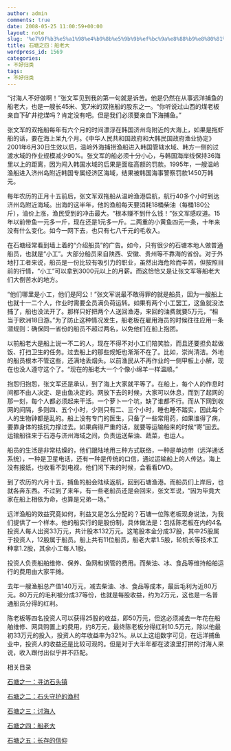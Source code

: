 ```yaml
---
author: admin
comments: true
date: 2008-05-25 11:00:59+00:00
layout: note
slug: '%e7%9f%b3%e5%a1%98%e4%b9%8b%e5%9b%9b%ef%bc%9a%e8%88%b9%e8%80%81%e5%a4%a7'
title: 石塘之四：船老大
wordpress_id: 1569
categories:
- 不好归类
tags:
- 不好归类
---
```


“讨海人不好做啊！”张文军见到我的第一句就是诉苦。他是仍然在从事远洋捕鱼的船老大，也是一艘长45米、宽7米的双拖船的股东之一。“你听说过山西的煤老板亲自下矿井挖煤吗？肯定没有吧。但是我们必须要亲自下海捕鱼。”

张文军的双拖船每年有六个月的时间漂浮在韩国济州岛附近的大海上，如果是拖虾船的话，要在海上呆九个月。《中华人民共和国政府和大韩民国政府渔业协定》2001年6月30日生效以后，温岭外海捕捞渔船进入韩国管辖水域、韩方一侧的过渡水域的作业规模减少90%。张文军的船必须十分小心，与韩国海岸线保持36海里以上的距离，因为闯入韩国水域的后果是面临高额的罚款。1995年，一艘温岭渔船进入济州岛附近韩国专属经济区海域，结果被韩国海事警察罚款1450万韩元。

每年农历的正月十五前后，张文军双拖船从温岭渔港启航，航行40多个小时到达济州岛附近海域。出海的这半年，他的渔船每天要消耗18桶柴油（每桶180公斤），油价上涨，渔民受到的冲击最大。“根本赚不到什么钱！”张文军感叹道。15年以前带鱼一元多一斤，现在还是1元多一斤。二两重的小黄鱼四元一条，十年来没有什么变化。如今一网下去，也只有七八千元的毛收入。

在石塘经常看到墙上着的“介绍船员”的广告。如今，只有很少的石塘本地人做普通船员，也就是“小工”。大部分船员来自陕西、安徽、贵州等不靠海的省份。对于外地打工者来说，船员是一份比较有吸引力的职业，虽然出海危险而辛苦，但按照目前的行情，“小工”可以拿到3000元以上的月薪。而这恰恰又是让张文军等船老大们大倒苦水的地方。

“他们哪里是小工，他们是阿公！”张文军说最不敢得罪的就是船员，因为一艘船上也就十一二个人，作业时需要全员满负荷运转。如果有两个小工罢工，这鱼就没法捕了，船也没法开了。那样只好把两个人送回渔港，来回的油费就要5万元，“相当于欧洲18日游。”为了防止这种情况发生，船老板在雇用海员的时候往往应用一条潜规则：确保同一省份的船员不超过两名，以免他们在船上抱团。

以前船老大是船上说一不二的人，现在不得不对小工们陪笑脸，而且还要担负起做饭、打扫卫生的任务。过去船上的那些规矩也渐渐不在了。比如，崇尚清洁。外地的船员根本不管这些，还满地丢烟头。以前渔民从不再作业的一侧甲板上小解，现在也没人遵守这个了。“现在的船老大一个个像小绵羊一样温顺。”

抱怨归抱怨，张文军还是承认，到了海上大家就平等了。在船上，每个人的作息时间都不由人决定、是由鱼决定的。网放下去的时候，大家可以休息，而到了起网的那一刻，每个人都必须起来干活。一个萝卜一个坑，缺了谁都不行。而从下网到收网的间隔，多则四、五个小时，少则只有二、三个小时，睡也睡不踏实，因此每个人的生物钟都是乱的。船上没有专门的医生，只备了一些常用药，如果谁得了病，要靠身体的抵抗力撑过去。如果病得严重的话，就要等运输船来的时候“寄”回去。运输船往来于石港与济州海域之间，负责运送柴油、蔬菜，也运人。

船员的生活是非常枯燥的，他们跟陆地用三种方式联络，一种是单边带（远洋通话系统），一种是卫星电话，还有一种是传统的口信，通过运输船上的人传达。海上没有报纸，也收看不到电视，他们闲下来的时候，会看看DVD。

到了农历的六月十五，捕鱼的船会陆续返航，回到石塘渔港。而船员们上岸后，也就各奔东西。不过到了来年，有一些老船员还是会回来，张文军说，“因为毕竟大家在船上相依为命，也算是兄弟一场。”

远洋渔船的效益究竟如何，利益又是怎么分配的？石塘一位陈老板现身说法，为我们提供了一个样本。他的船实行的是股份制，具体做法是：包括陈老板在内的4名投资人每人出资33万元，共计股本132万元。这笔股本金分成37股，其中25股属于投资人，12股属于船员。船上共有11位船员，船老大拿1.5股，轮机长等技术工种拿1.2股，其余小工每人1股。

投资人负责船舶维修、保养、鱼网和钢管的费用。而柴油、冰、食品等维持船舶运行的费用由大家平摊。

去年一艘渔船总产值140万元，减去柴油、冰、食品等成本，最后毛利为近80万元。80万元的毛利被分成37等份，也就是每股收益，约为2万元，这也是一名普通船员分得的红利。

陈老板等四名投资人可以获得25股的收益，即50万元，但这必须减去一年花在船舶维修、网具购置上的费用，约8万元，最终陈老板分得红利10.5万元，除以他最初33万元的投入，投资人的年收益率为32%。从以上这组数字可见，在远洋捕鱼业中，投资人的收益还是比较可观的。但是对于大半年都在波浪里打拼的讨海人来说，收入跟付出似乎并不匹配。

相关目录

[石塘之一：寻访石头镇](http://www.baibanbao.net/?p=1566)

[石塘之二：石头守护的渔村](http://www.baibanbao.net/?p=1567)

[石塘之三：讨海人](http://www.baibanbao.net/?p=1568)

[石塘之四：船老大](http://www.baibanbao.net/?p=1569)

[石塘之五：长存的信仰](http://www.baibanbao.net/?p=1570)

